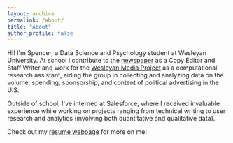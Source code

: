 ```yaml
---
layout: archive
permalink: /about/
title: "About"
author_profile: false
---
```


Hi! I'm Spencer, a Data Science and Psychology student at Wesleyan University. At school I
contribute to the [newspaper](http://wesleyanargus.com/user/srdean/) as a Copy Editor and Staff Writer and work for the [Wesleyan Media Project](https://mediaproject.wesleyan.edu/) as a computational research assistant, aiding the group in collecting and analyzing data on the volume, spending, sponsorship, and content of political
advertising in the U.S.

Outside of school, I've interned at Salesforce, where I received invaluable experience
while working on projects ranging from technical writing to user research and analytics
(involving both quantitative and qualitative data).

Check out my [resume webpage](https://spencerrdean.github.io/) for more on me!
